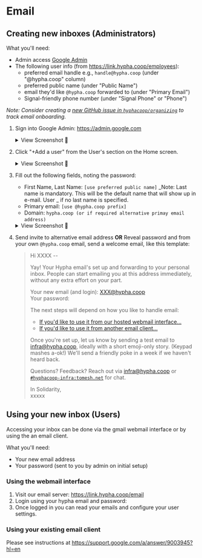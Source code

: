 
# Email

## Creating new inboxes (Administrators)

What you'll need:
- Admin access [Google Admin](https://admin.google.com)
- The following user info (from https://link.hypha.coop/employees):
    - preferred email handle e.g., `handle@hypha.coop` (under "@hypha.coop" column)
    - preferred public name (under "Public Name")
    - email they'd like `@hypha.coop` forwarded to (under "Primary Email")
    - Signal-friendly phone number (under "Signal Phone" or "Phone")

_Note: Consider creating a [new GitHub issue in `hyphacoop/organizing`](https://github.com/hyphacoop/organizing/issues/new) to track email onboarding._

1. Sign into Google Admin: https://admin.google.com
    <details>
      <summary>View Screenshot 🔎</summary>
      <img alt="Screenshot of Mailcow login page" src="../assets/images/email-mailbox-1.png" />
    </details>
2. Click "+Add a user" from the User's section on the Home screen.
    <details>
      <summary>View Screenshot 🔎</summary>
      <img alt="Screenshot of Mailcow mailbox tab" src="../assets/images/email-mailbox-2.png" />
    </details>
3. Fill out the following fields, noting the password:
    - First Name, Last Name: `[use preferred public name]`
      _Note: Last name is mandatory. This will be the default name that will show up in e-mail. User _ if no last name is specified.
    - Primary email: `[use @hypha.coop prefix]`
    - Domain: `hypha.coop (or if required alternative primay email address)`
    <details>
      <summary>View Screenshot 🔎</summary>
      <img alt="Screenshot of Mailcow mailbox creation popup" src="../assets/images/email-mailbox-3.png" />
    </details>

4. Send invite to alternative email address 
**OR**
Reveal password and from your own `@hypha.coop` email, send a welcome email, like this template:
    > Hi XXXX --
    >
    > Yay! Your Hypha email's set up and forwarding to your personal inbox. People can start emailing you at this address immediately, without any extra effort on your part.
    >
    > Your new email (and login): XXX@hypha.coop  
    > Your password: <xxxxxx>
    >
    > The next steps will depend on how you like to handle email:
    > - [If you'd like to use it from our hosted webmail interface...](#using-the-webmail-interface)
    > - [If you'd like to use it from another email client...](#using-your-existing-email-client)
    >
    > Once you're set up, let us know by sending a test email to infra@hypha.coop, ideally with a short emoji-only story. (Keypad mashes a-ok!) We'll send a friendly poke in a week if we haven't heard back.
    >
    > Questions? Feedback? Reach out via infra@hypha.coop or [`#hyphacoop-infra:tomesh.net`](https://chat.tomesh.net/#/room/#hyphacoop-infra:tomesh.net) for chat.
    >
    > In Solidarity,  
    > xxxxx

## Using your new inbox (Users)

Accessing your inbox can be done via the gmail webmail interface or by using the an email client.

What you'll need:
- Your new email address
- Your password (sent to you by admin on initial setup)

### Using the webmail interface

1. Visit our email server: https://link.hypha.coop/email
2. Login using your hypha email and password:
3. Once logged in you can read your emails and configure your user settings.

### Using your existing email client

Please see instructions at https://support.google.com/a/answer/9003945?hl=en
